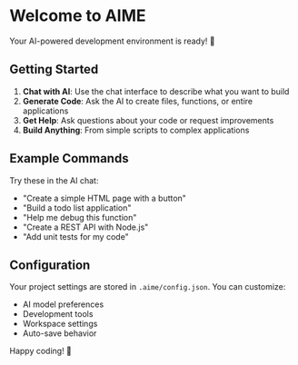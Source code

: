 # Welcome to AIME

Your AI-powered development environment is ready! 🚀

## Getting Started

1. **Chat with AI**: Use the chat interface to describe what you want to build
2. **Generate Code**: Ask the AI to create files, functions, or entire applications  
3. **Get Help**: Ask questions about your code or request improvements
4. **Build Anything**: From simple scripts to complex applications

## Example Commands

Try these in the AI chat:

- "Create a simple HTML page with a button"
- "Build a todo list application"
- "Help me debug this function" 
- "Create a REST API with Node.js"
- "Add unit tests for my code"

## Configuration

Your project settings are stored in `.aime/config.json`. You can customize:

- AI model preferences
- Development tools
- Workspace settings
- Auto-save behavior

Happy coding! 🎉
